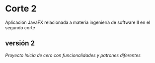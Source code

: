 # Corte 2
Aplicación JavaFX relacionada a materia ingeniería de software II en el segundo corte

## versión 2
*Proyecto Inicia de cero con funcionalidades y patrones diferentes*
